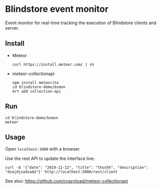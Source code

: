Blindstore event monitor
========================

Event monitor for real-time tracking the execution of Blindstore clients and server.

Install
-------

* Meteor

      curl https://install.meteor.com/ | sh

* meteor-collectionapi

      npm install meteorite
      cd blindstore-demo/bsmon
      mrt add collection-api

Run
---

    cd blindstore-demo/bsmon
    meteor

Usage
-----

Open `localhost:3000` with a browser.

Use the rest API to update the interface live:

    curl -d '{"date": "2019-12-12", "title": "thushh", "description": "dsajdjsadsada"}' http://localhost:3000/rest/client

See also: https://github.com/crazytoad/meteor-collectionapi